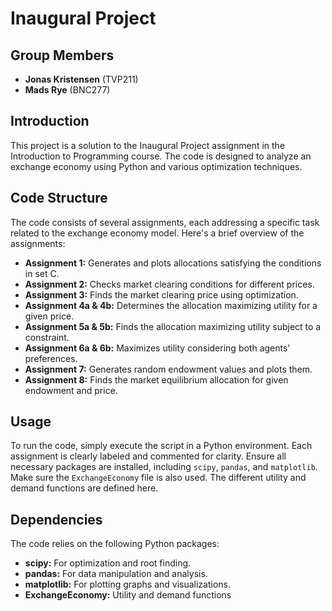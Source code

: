 # Inaugural Project

## Group Members
- **Jonas Kristensen** (TVP211)
- **Mads Rye** (BNC277)

## Introduction
This project is a solution to the Inaugural Project assignment in the Introduction to Programming course. The code is designed to analyze an exchange economy using Python and various optimization techniques.

## Code Structure
The code consists of several assignments, each addressing a specific task related to the exchange economy model. Here's a brief overview of the assignments:

- **Assignment 1:** Generates and plots allocations satisfying the conditions in set C.
- **Assignment 2:** Checks market clearing conditions for different prices.
- **Assignment 3:** Finds the market clearing price using optimization.
- **Assignment 4a & 4b:** Determines the allocation maximizing utility for a given price.
- **Assignment 5a & 5b:** Finds the allocation maximizing utility subject to a constraint.
- **Assignment 6a & 6b:** Maximizes utility considering both agents' preferences.
- **Assignment 7:** Generates random endowment values and plots them.
- **Assignment 8:** Finds the market equilibrium allocation for given endowment and price.

## Usage
To run the code, simply execute the script in a Python environment. Each assignment is clearly labeled and commented for clarity. Ensure all necessary packages are installed, including `scipy`, `pandas`, and `matplotlib`. Make sure the `ExchangeEconomy` file is also used. The different utility and demand functions are defined here.

## Dependencies
The code relies on the following Python packages:
- **scipy:** For optimization and root finding.
- **pandas:** For data manipulation and analysis.
- **matplotlib:** For plotting graphs and visualizations.
- **ExchangeEconomy:** Utility and demand functions
